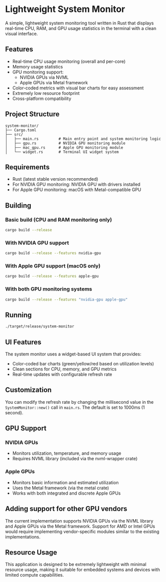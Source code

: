 # Lightweight System Monitor

A simple, lightweight system monitoring tool written in Rust that displays real-time CPU, RAM, and GPU usage statistics in the terminal with a clean visual interface.

## Features

- Real-time CPU usage monitoring (overall and per-core)
- Memory usage statistics
- GPU monitoring support:
  - NVIDIA GPUs via NVML
  - Apple GPUs via Metal framework
- Color-coded metrics with visual bar charts for easy assessment
- Extremely low resource footprint
- Cross-platform compatibility

## Project Structure

```
system-monitor/
├── Cargo.toml
├── src/
│   ├── main.rs         # Main entry point and system monitoring logic
│   ├── gpu.rs          # NVIDIA GPU monitoring module
│   ├── mac_gpu.rs      # Apple GPU monitoring module
│   └── widget.rs       # Terminal UI widget system
```

## Requirements

- Rust (latest stable version recommended)
- For NVIDIA GPU monitoring: NVIDIA GPU with drivers installed
- For Apple GPU monitoring: macOS with Metal-compatible GPU

## Building

### Basic build (CPU and RAM monitoring only)

```bash
cargo build --release
```

### With NVIDIA GPU support

```bash
cargo build --release --features nvidia-gpu
```

### With Apple GPU support (macOS only)

```bash
cargo build --release --features apple-gpu
```

### With both GPU monitoring systems

```bash
cargo build --release --features "nvidia-gpu apple-gpu"
```

## Running

```bash
./target/release/system-monitor
```

## UI Features

The system monitor uses a widget-based UI system that provides:
- Color-coded bar charts (green/yellow/red based on utilization levels)
- Clean sections for CPU, memory, and GPU metrics
- Real-time updates with configurable refresh rate

## Customization

You can modify the refresh rate by changing the millisecond value in the `SystemMonitor::new()` call in `main.rs`. The default is set to 1000ms (1 second).

## GPU Support

### NVIDIA GPUs
- Monitors utilization, temperature, and memory usage
- Requires NVML library (included via the nvml-wrapper crate)

### Apple GPUs
- Monitors basic information and estimated utilization
- Uses the Metal framework (via the metal crate)
- Works with both integrated and discrete Apple GPUs

## Adding support for other GPU vendors

The current implementation supports NVIDIA GPUs via the NVML library and Apple GPUs via the Metal framework. Support for AMD or Intel GPUs would require implementing vendor-specific modules similar to the existing implementations.

## Resource Usage

This application is designed to be extremely lightweight with minimal resource usage, making it suitable for embedded systems and devices with limited compute capabilities.